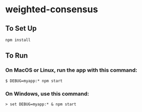 # weighted-consensus

## To Set Up

`npm install`

## To Run

### On MacOS or Linux, run the app with this command:

`$ DEBUG=myapp:* npm start`

### On Windows, use this command:

`> set DEBUG=myapp:* & npm start`
